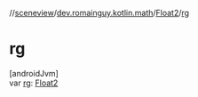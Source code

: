 //[sceneview](../../../index.md)/[dev.romainguy.kotlin.math](../index.md)/[Float2](index.md)/[rg](rg.md)

# rg

[androidJvm]\
var [rg](rg.md): [Float2](index.md)
